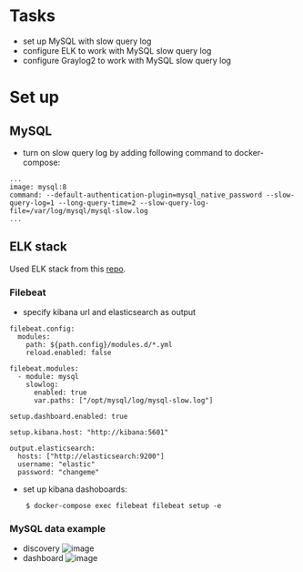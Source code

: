 # Tasks
* set up MySQL with slow query log
* configure ELK to work with MySQL slow query log
* configure Graylog2 to work with MySQL slow query log

# Set up

## MySQL
* turn on slow query log by adding following command to docker-compose:
```
...
image: mysql:8
command: --default-authentication-plugin=mysql_native_password --slow-query-log=1 --long-query-time=2 --slow-query-log-file=/var/log/mysql/mysql-slow.log
...
```


## ELK stack

Used ELK stack from this [repo](https://github.com/deviantony/docker-elk).

### Filebeat

* specify kibana url and elasticsearch as output
```
filebeat.config:
  modules:
    path: ${path.config}/modules.d/*.yml
    reload.enabled: false

filebeat.modules:
  - module: mysql
    slowlog:
      enabled: true
      var.paths: ["/opt/mysql/log/mysql-slow.log"]

setup.dashboard.enabled: true

setup.kibana.host: "http://kibana:5601"

output.elasticsearch:
  hosts: ["http://elasticsearch:9200"]
  username: "elastic"
  password: "changeme"
```
* set up kibana dashoboards:
```
    $ docker-compose exec filebeat filebeat setup -e
```

### MySQL data example

* discovery
![image](https://user-images.githubusercontent.com/19594637/147392435-cb5b5e63-9ec3-4e68-a310-15825b5dd99f.png)
* dashboard
![image](https://user-images.githubusercontent.com/19594637/147392427-8c7d19ee-f622-4dc6-9640-4dc0b685e873.png)
